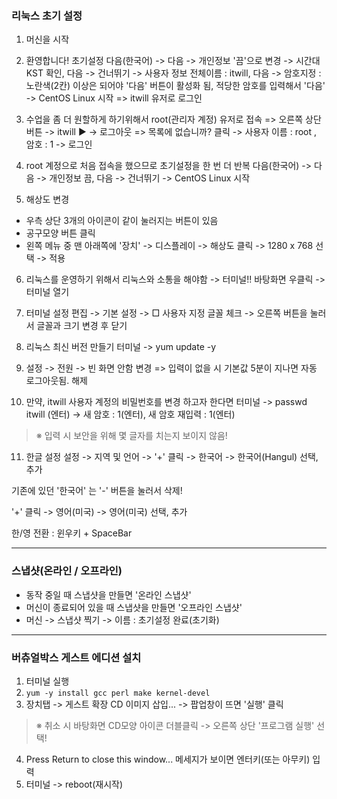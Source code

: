 ### 리눅스 초기 설정
1. 머신을 시작

2. 환영합니다! 초기설정
다음(한국어) -> 다음 -> 개인정보 '끔'으로 변경 -> 시간대 KST 확인, 다음 -> 건너뛰기 -> 사용자 정보 전체이름 : itwill, 다음 -> 암호지정 : 노란색(2칸) 이상은 되어야 '다음' 버튼이 활성화 됨, 적당한 암호를 입력해서 '다음' -> CentOS Linux 시작
=> itwill 유저로 로그인

3. 수업을 좀 더 원할하게 하기위해서 root(관리자 계정) 유저로 접속
=> 오른쪽 상단버튼 -> itwill ▶ -> 로그아웃
=> 목록에 없습니까? 클릭 -> 사용자 이름 : root , 암호 : 1 -> 로그인

4. root 계정으로 처음 접속을 했으므로 초기설정을 한 번 더 반복
다음(한국어) -> 다음 -> 개인정보 끔, 다음 -> 건너뛰기 -> CentOS Linux 시작

5. 해상도 변경
- 우측 상단 3개의 아이콘이 같이 눌러지는 버튼이 있음
- 공구모양 버튼 클릭
- 왼쪽 메뉴 중 맨 아래쪽에 '장치' -> 디스플레이 -> 해상도 클릭 -> 1280 x 768 선택 -> 적용

6. 리눅스를 운영하기 위해서 리눅스와 소통을 해야함 -> 터미널!!
바탕화면 우클릭 -> 터미널 열기

7. 터미널 설정
편집 -> 기본 설정 -> □ 사용자 지정 글꼴 체크 -> 오른쪽 버튼을 눌러서 글꼴과 크기 변경 후 닫기

8. 리눅스 최신 버전 만들기
터미널 -> yum update -y 

9. 설정 -> 전원 -> 빈 화면 안함 변경
=> 입력이 없을 시 기본값 5분이 지나면 자동 로그아웃됨. 해제

10. 만약, itwill 사용자 계정의 비밀번호를 변경 하고자 한다면 터미널 -> passwd itwill (엔터) -> 새 암호 : 1(엔터), 새 암호 재입력 : 1(엔터)
>※ 입력 시 보안을 위해 몇 글자를 치는지 보이지 않음!

11. 한글 설정
설정 -> 지역 및 언어 -> '+' 클릭 -> 한국어 -> 한국어(Hangul) 선택, 추가

기존에 있던 '한국어' 는 '-' 버튼을 눌러서 삭제!

'+' 클릭 -> 영어(미국) -> 영어(미국) 선택, 추가

한/영 전환 : 윈우키 + SpaceBar

---
### 스냅샷(온라인 / 오프라인)
- 동작 중일 때 스냅샷을 만들면 '온라인 스냅샷'
- 머신이 종료되어 있을 때 스냅샷을 만들면 '오프라인 스냅샷'
- 머신 -> 스냅샷 찍기 -> 이름 : 초기설정 완료(초기화)

---
### 버츄얼박스 게스트 에디션 설치
1. 터미널 실행
2. `yum -y install gcc perl make kernel-devel`
3. 장치탭 -> 게스트 확장 CD 이미지 삽입... -> 팝업창이 뜨면 '실행' 클릭
>※ 취소 시 바탕화면 CD모양 아이콘 더블클릭 -> 오른쪽 상단 '프로그램 실행' 선택!
4. Press Return to close this window... 메세지가 보이면 엔터키(또는 아무키) 입력
5. 터미널 -> reboot(재시작)